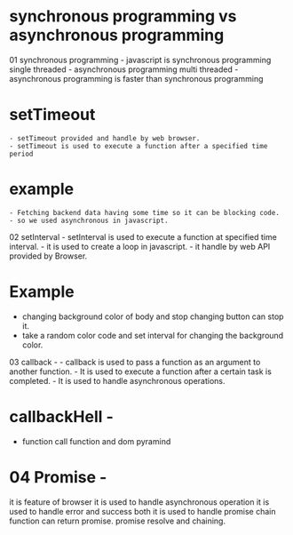 
# synchronous programming vs asynchronous programming
01  synchronous programming
    - javascript is synchronous programming single threaded
    - asynchronous programming multi threaded
    - asynchronous programming is faster than synchronous programming

   # setTimeout
    - setTimeout provided and handle by web browser.
    - setTimeout is used to execute a function after a specified time period

   # example 
    - Fetching backend data having some time so it can be blocking code.
    - so we used asynchronous in javascript.

02 setInterval
    - setInterval is used to execute a function at specified time interval.
    - it is used to create a loop in javascript.
    - it handle by web API provided by Browser.

   # Example
   - changing background color of body and stop changing button can stop it.
   - take a random color code and set interval for changing the background color. 

03 callback -
    - callback is used to pass a function as an argument to another function. 
    - It is used to execute a function after a certain task is completed. 
    - It is used to handle asynchronous operations.

  # callbackHell - 
- function call function and dom pyramind
  
# 04 Promise -
 it is feature of browser
 it is used to handle asynchronous operation
 it is used to handle error and success both
 it is used to handle promise chain
 function can return promise.
 promise resolve and chaining.
